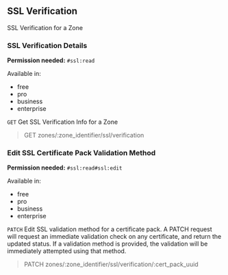 ## SSL Verification

SSL Verification for a Zone

### SSL Verification Details

**Permission needed:** `#ssl:read`

Available in:

* free
* pro
* business
* enterprise

`GET` Get SSL Verification Info for a Zone

> GET zones/:zone_identifier/ssl/verification


### Edit SSL Certificate Pack Validation Method

**Permission needed:** `#ssl:read#ssl:edit`

Available in:

* free
* pro
* business
* enterprise

`PATCH` Edit SSL validation method for a certificate pack. A PATCH request will request an immediate validation check on any certificate, and return the updated status. If a validation method is provided, the validation will be immediately attempted using that method.

> PATCH zones/:zone_identifier/ssl/verification/:cert_pack_uuid

